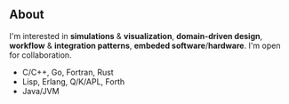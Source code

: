 ## About

I'm interested in  __simulations__ & __visualization__, __domain-driven design__, __workflow__ & __integration patterns__, __embeded software__/__hardware__.
I'm open for collaboration.
- C/C++, Go, Fortran, Rust
- Lisp, Erlang, Q/K/APL, Forth 
- Java/JVM
